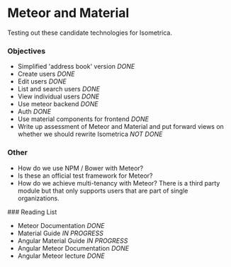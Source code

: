 # Meteor and Material

Testing out these candidate technologies for Isometrica.

### Objectives

- Simplified 'address book' version _DONE_
- Create users _DONE_
- Edit users _DONE_
- List and search users _DONE_
- View individual users _DONE_
- Use meteor backend _DONE_
- Auth _DONE_
- Use material components for frontend _DONE_
- Write up assessment of Meteor and Material and put forward views on whether we should rewrite Isometrica _NOT DONE_

### Other

- How do we use NPM / Bower with Meteor?
- Is these an official test framework for Meteor?
- How do we achieve multi-tenancy with Meteor? There is a third party module but that only supports users that are part of single organizations.


### Reading List

- Meteor Documentation _DONE_
- Material Guide _IN PROGRESS_
- Angular Material Guide _IN PROGRESS_
- Angular Meteor Documentation _DONE_
- Angular Meteor lecture _DONE_
